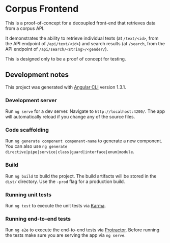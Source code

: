 # Corpus Frontend

This is a proof-of-concept for a decoupled front-end that retrieves data from
a corpus API.

It demonstrates the ability to retrieve individual texts (at `/text/<id>`, from
the API endpoint of `/api/text/<id>`) and search results (at `/search`, from
the API endpoint of `/api/search/<string>/<gender/`).

This is designed only to be a proof of concept for testing.


## Development notes

This project was generated with [Angular CLI](https://github.com/angular/angular-cli) version 1.3.1.

### Development server

Run `ng serve` for a dev server. Navigate to `http://localhost:4200/`. The app will automatically reload if you change any of the source files.

### Code scaffolding

Run `ng generate component component-name` to generate a new component. You can also use `ng generate directive|pipe|service|class|guard|interface|enum|module`.

### Build

Run `ng build` to build the project. The build artifacts will be stored in the `dist/` directory. Use the `-prod` flag for a production build.

### Running unit tests

Run `ng test` to execute the unit tests via [Karma](https://karma-runner.github.io).

### Running end-to-end tests

Run `ng e2e` to execute the end-to-end tests via [Protractor](http://www.protractortest.org/).
Before running the tests make sure you are serving the app via `ng serve`.
